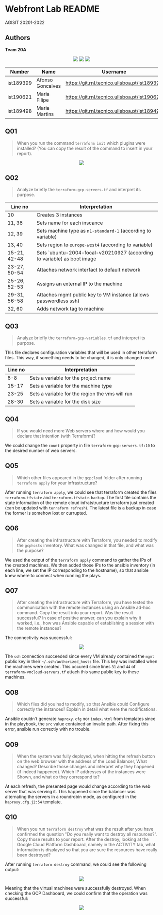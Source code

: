 # Webfront Lab README

AGISIT 20201-2022

## Authors

[//]: # (fill the following line with the Group Identifier, for example 03A or 12T, and then delete THIS line)
**Team 20A**

[//]: # (use photos of team members 150px height, square; and then delete THIS line)
<p align=center>
    <img src="../../doc/img/ist189399.png">
    <img src="../../doc/img/ist190621.png">
    <img src="../../doc/img/ist189498.png">
</p>


[//]: # (fill the following table with identifiers of each team member; and then delete THIS line)

| Number | Name              | Username                                     | Email                               |
| -------|-------------------|----------------------------------------------| ------------------------------------|
| ist189399 | Afonso Goncalves | <https://git.rnl.tecnico.ulisboa.pt/ist189399> | <mailto:afonso.corte-real.goncalves@tecnico.ulisboa.pt> |
| ist190621 | Maria Filipe | <https://git.rnl.tecnico.ulisboa.pt/ist190621> | <mailto:maria.j.d.c.filipe@tecnico.ulisboa.pt> |
| ist189498 | Maria Martins | <https://git.rnl.tecnico.ulisboa.pt/ist189498> | <mailto:maria.d.martins@tecnico.ulisboa.pt> |



## Q01
 > When you run the command `terraform init` which plugins were installed? (You can copy the result of the command to insert in your report).

<p align=center>
    <img src="doc/89399/terraform_init.png">
</p>


## Q02
 > Analyze briefly the `terraform-gcp-servers.tf` and interpret its purpose.

| Line no | Interpretation |
| ------- | -------------- |
| 10      | Creates 3 instances |
| 11, 38  | Sets name for each inscance |
| 12, 39  | Sets machine type as `n1-standard-1` (according to variable) |
| 13, 40  | Sets region to `europe-west4` (according to variable) |
| 15-21, 42-48   | Sets `ubuntu-2004-focal-v20210927 (according to variable) as boot image |
| 23-27, 50-54   | Attaches network interfact to default network |
| 25-26, 52-53   | Assigns an external IP to the machine |
| 29-31, 56-58   | Attaches mgmt public key to VM instance (allows passwordless ssh) |
| 32, 60  | Adds network tag to machine |


## Q03
 > Analyze briefly the `terraform-gcp-variables.tf` and interpret its purpose.

This file declares configuration variables that will be used in other terraform files. This way, if something needs to be changed, it is only changed once!

| Line no | Interpretation |
| ------- | -------------- |
| 6-8 | Sets a variable for the project name |
| 15-17 | Sets a variable for the machine type |
| 23-25 | Sets a variable for the region the vms will run |
| 28-30 | Sets a variable for the disk size |


## Q04
 > If you would need more Web servers where and how would you declare that intention (with Terraform)?

We could change the `count` property in file `terraform-gcp-servers.tf:10` to the desired number of web servers.

## Q05
 > Which other files appeared in the `gcpcloud` folder after running `terraform apply` for your infrastructure?

After running `terraform apply`, we could see that terraform created the files `terraform.tfstate` and `terraform.tfstate.backup`. The first file contains the state information of the remote cloud infratstructure terraform just created (can be updated with `terraform refresh`). The latest file is a backup in case the former is somehow lost or currupted.


## Q06
 > After creating the infrastructure with Terraform, you needed to modify the `gcphosts` inventory. What was changed in that file, and what was the purpose?

We used the output of the `terraform apply` command to gather the IPs of the created machines. We then added those IPs to the ansible inventory (in each line, we set the IP corresponding to the hostname), so that ansible knew where to connect when running the plays.


## Q07
 > After creating the infrastructure with Terraform, you have tested the communication with the remote instances using an Ansible ad-hoc command. Copy the result into your report. Was the result successful? In case of positive answer, can you explain why it worked, i.e., how was Ansible capable of establishing a session with the remote instances?

The connectivity was successful:

<p align=center>
    <img src="doc/89399/connectivity.png">
</p>

The `ssh` connection succeeded since every VM already contained the `mgmt` public key in their `~/.ssh/authorized_hosts` file. This key was installed when the machines were created. This occured since lines `31` and `44` of `terraform-vmcloud-servers.tf` attach this same public key to these machines.


## Q08
 > Which files did you had to modify, so that Ansible could Configure correctly the instances? Explain in detail what were the modifications.

Ansible couldn't generate `haproxy.cfg` nor `index.html` from templates since in the playbook, the `src` value contained an invalid path. After fixing this error, ansible run correctly with no trouble.


## Q09
 > When the system was fully deployed, when hitting the refresh button on the web browser with the address of the Load Balancer, What changed? Describe those changes and interpret why they happened (if indeed happened). Which IP addresses of the instances were Shown, and what do they correspond to?

At each refresh, the presented page would change according to the web server that was serving it. This happened since the balancer was alternating the servers in a roundrobin mode, as configured in the `haproxy.cfg.j2:54` template.


## Q10
 > When you run `terraform destroy` what was the result after you have confirmed the question "Do you really want to destroy all resources?". Copy those results to your report. After the destroy, looking at the Google Cloud Platform Dashboard, namely in the ACTIVITY tab, what information is displayed so that you are sure the resources have really been destroyed?

After running `terraform destroy` command, we could see the following output:

<p align=center>
    <img src="doc/89399/terraform_destroy_output.png">
</p>

Meaning that the virtual machines were successfully destroyed. When checking the GCP Dashboard, we could confirm that the operation was successful:


<p align=center>
    <img src="doc/89399/gcp_output.png">
</p>
